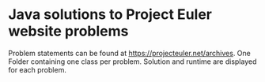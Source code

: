 # Java solutions to Project Euler website problems
Problem statements can be found at https://projecteuler.net/archives. One Folder containing one class per problem. Solution and runtime are displayed for each problem.
